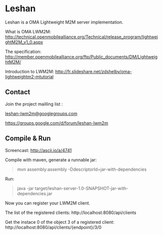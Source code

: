 Leshan
======

Leshan is a OMA Lightweight M2M server implementation.

What is OMA LWM2M: 
http://technical.openmobilealliance.org/Technical/release_program/lightweightM2M_v1_0.aspx

The specification: 
http://member.openmobilealliance.org/ftp/Public_documents/DM/LightweightM2M/

Introduction to LWM2M:
http://fr.slideshare.net/zdshelby/oma-lightweightm2-mtutorial

Contact
-------

Join the project mailling list : 

leshan-lwm2m@googlegroups.com

https://groups.google.com/d/forum/leshan-lwm2m

Compile & Run
-------------

Screencast: http://ascii.io/a/4741

Compile with maven, generate a runnable jar:

> mvn assembly:assembly -DdescriptorId=jar-with-dependencies

Run:

> java -jar target/leshan-server-1.0-SNAPSHOT-jar-with-dependencies.jar

Now you can register your LWM2M client.

The list of the registered clients: http://localhost:8080/api/clients

Get the instace 0 of the object 3 of a registered client: http://localhost:8080/api/clients/{endpoint}/3/0
